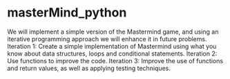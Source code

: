 # masterMind_python
We will implement a simple version of the Mastermind game, and using an iterative programming approach we will enhance it in future problems.  Iteration 1: Create a simple implementation of Mastermind using what you know about data structures, loops and conditional statements.  Iteration 2: Use functions to improve the code.  Iteration 3: Improve the use of functions and return values, as well as applying testing techniques.
